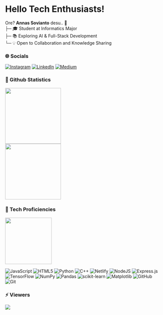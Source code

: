 # Hello Tech Enthusiasts!
Ore? **Annas Sovianto** desu.. 🌟<br>
├─ 🎓 Student at Informatics Major<br>
├─ 📚 Exploring AI & Full-Stack Development<br>
└─ 💡 Open to Collaboration and Knowledge Sharing

### 🌐 Socials
[![Instagram](https://img.shields.io/badge/Instagram-%23CB2C90.svg?logo=Instagram&logoColor=white)](https://www.instagram.com/annas.svnt_) [![LinkedIn](https://img.shields.io/badge/LinkedIn-%230077B5.svg?logo=linkedin&logoColor=white)](https://linkedin.com/in/annassovianto) [![Medium](https://img.shields.io/badge/Medium-232324?logo=medium&logoColor=white)](https://medium.com/@annassovianto) 

### 🤖 Github Statistics
<p align="left">
  <a href="https://github.com/anndeviant">
    <img height="180em" src="https://github-readme-streak-stats.herokuapp.com/?user=anndeviant&theme=dark&hide_border=false"/><br>
    <img height="180em" src="https://github-readme-stats-eight-theta.vercel.app/api?username=anndeviant&show_icons=true&theme=algolia&include_all_commits=true&count_private=true"/><br>
  </a>
</p>

### 🚀 Tech Proficiencies
<p align="left">
  <a href="https://github.com/anndeviant">
    <img height="150em" src="https://github-readme-stats.vercel.app/api/top-langs/?username=anndeviant&theme=algolia&text_color=ffffff&hide_border=false&layout=compact"/>
  </a>
</p>

![JavaScript](https://img.shields.io/badge/javascript-%23323330.svg?style=for-the-badge&logo=javascript&logoColor=%23F7DF1E) ![HTML5](https://img.shields.io/badge/html5-%23323330.svg?style=for-the-badge&logo=html5&logoColor=white) ![Python](https://img.shields.io/badge/python-323330?style=for-the-badge&logo=python&logoColor=ffdd54) ![C++](https://img.shields.io/badge/c++-%23323330.svg?style=for-the-badge&logo=c%2B%2B&logoColor=white) ![Netlify](https://img.shields.io/badge/netlify-%230323330.svg?style=for-the-badge&logo=netlify&logoColor=#00C7B7) ![NodeJS](https://img.shields.io/badge/node.js-323330?style=for-the-badge&logo=node.js&logoColor=white) ![Express.js](https://img.shields.io/badge/express.js-%23323330.svg?style=for-the-badge&logo=express&logoColor=%2361DAFB) ![TensorFlow](https://img.shields.io/badge/TensorFlow-%23323330.svg?style=for-the-badge&logo=TensorFlow&logoColor=white) ![NumPy](https://img.shields.io/badge/numpy-%23323330.svg?style=for-the-badge&logo=numpy&logoColor=white) ![Pandas](https://img.shields.io/badge/pandas-%23323330.svg?style=for-the-badge&logo=pandas&logoColor=white) ![scikit-learn](https://img.shields.io/badge/scikit--learn-%23323330.svg?style=for-the-badge&logo=scikit-learn&logoColor=white) ![Matplotlib](https://img.shields.io/badge/Matplotlib-%23323330.svg?style=for-the-badge&logo=Matplotlib&logoColor=black) ![GitHub](https://img.shields.io/badge/github-%23323330.svg?style=for-the-badge&logo=github&logoColor=white) ![Git](https://img.shields.io/badge/git-%23323330.svg?style=for-the-badge&logo=git&logoColor=white)

### ⚡ Viewers
[![](https://visitcount.itsvg.in/api?id=asd&icon=0&color=0)](https://visitcount.itsvg.in)
